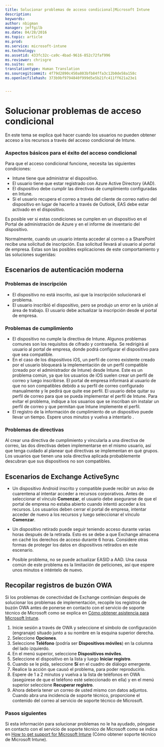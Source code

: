 ```yaml
---
title: Solucionar problemas de acceso condicional|Microsoft Intune
description: 
keywords: 
author: nbigman
manager: jeffgilb
ms.date: 04/28/2016
ms.topic: article
ms.prod: 
ms.service: microsoft-intune
ms.technology: 
ms.assetid: 433fc32c-ca9c-4bad-9616-852c72faf996
ms.reviewer: chrisgre
ms.suite: ems
translationtype: Human Translation
ms.sourcegitcommit: 4f79d2890c450a803bfb84ffa3c12b0de58a158c
ms.openlocfilehash: 373b9bf9794840f999d5e5b21fc411ff621a23e1


---
```


# Solucionar problemas de acceso condicional

En este tema se explica qué hacer cuando los usuarios no pueden obtener acceso a los recursos a través del acceso condicional de Intune. 

### Aspectos básicos para el éxito del acceso condicional

Para que el acceso condicional funcione, necesita las siguientes condiciones:

-   Intune tiene que administrar el dispositivo.
-   El usuario tiene que estar registrado con Azure Active Directory (AAD).
-   El dispositivo debe cumplir las directivas de cumplimiento configuradas en Intune. 
-   Si el usuario recupera el correo a través del cliente de correo nativo del dispositivo en lugar de hacerlo a través de Outlook, EAS debe estar activado en el dispositivo.

Es posible ver si estas condiciones se cumplen en un dispositivo en el Portal de administración de Azure y en el informe de inventario del dispositivo.





Normalmente, cuando un usuario intenta acceder al correo o a SharePoint recibe una solicitud de inscripción. Esa solicitud llevará al usuario al portal de empresa. Estas son las posibles explicaciones de este comportamiento y las soluciones sugeridas:

## Escenarios de autenticación moderna

### Problemas de inscripción

 -  El dispositivo no está inscrito, así que la inscripción solucionará el problema.
 -  El usuario inscribió el dispositivo, pero se produjo un error en la unión al área de trabajo. El usuario debe actualizar la inscripción desde el portal de empresa. 
 
### Problemas de cumplimiento

 -  El dispositivo no cumple la directiva de Intune. Algunos problemas comunes son los requisitos de cifrado y contraseña. Se redirigirá al usuario al portal de empresa, donde podrá configurar el dispositivo para que sea compatible.
 -  En el caso de los dispositivos iOS, un perfil de correo existente creado por el usuario bloqueará la implementación de un perfil compatible (creado por el administrador de Intune) desde Intune. Este es un problema común, ya que los usuarios de iOS suelen crear un perfil de correo y luego inscribirse. El portal de empresa informará al usuario de que no son compatibles debido a su perfil de correo configurado manualmente y le pedirá que quite ese perfil. El usuario debe quitar su perfil de correo para que se pueda implementar el perfil de Intune. Para evitar el problema, indique a los usuarios que se inscriban sin instalar un perfil de correo y que permitan que Intune implemente el perfil.  
 -  El registro de la información de cumplimiento de un dispositivo puede llevar un tiempo. Espere unos minutos y vuelva a intentarlo .

### Problemas de directivas

Al crear una directiva de cumplimiento y vincularla a una directiva de correo, las dos directivas deben implementarse en el mismo usuario, así que tenga cuidado al planear qué directivas se implementan en qué grupos. Los usuarios que tienen una sola directiva aplicada probablemente descubran que sus dispositivos no son compatibles.


## Escenarios de Exchange ActiveSync


- Un dispositivo Android inscrito y compatible puede recibir un aviso de cuarentena al intentar acceder a recursos corporativos. Antes de seleccionar el vínculo **Comenzar**, el usuario debe asegurarse de que el portal de empresa no estaba abierto cuando intentó acceder a los recursos. Los usuarios deben cerrar el portal de empresa, intentar acceder de nuevo a los recursos y luego seleccionar el vínculo **Comenzar**.

- Un dispositivo retirado puede seguir teniendo acceso durante varias horas después de la retirada. Esto es se debe a que Exchange almacena en caché los derechos de acceso durante 6 horas. Considere otras formas de proteger los datos en dispositivos retirados en este escenario.
- Posible problema, no se puede actualizar EASID a AAD. Una causa común de este problema es la limitación de peticiones, así que espere unos minutos e inténtelo de nuevo. 

## Recopilar registros de buzón OWA

Si los problemas de conectividad de Exchange continúan después de solucionar los problemas de implementación, recopile los registros de buzón OWA antes de ponerse en contacto con el servicio de soporte técnico de Microsoft como se explica en [Cómo obtener asistencia para Microsoft Intune](how-to-get-support-for-microsoft-intune.md).

1. Inicie sesión a través de OWA y seleccione el símbolo de configuración (engranaje) situado junto a su nombre en la esquina superior derecha. 
2. Seleccione **Opciones**.
3. Seleccione **Teléfono** (podría ser **Dispositivos móviles**) en la columna del lado izquierdo.
4. En el menú superior, seleccione **Dispositivos móviles**. 
5. Seleccione el dispositivo en la lista y luego **Iniciar registro**. 
6. Cuando se le pida, seleccione **Sí** en el cuadro de diálogo emergente. 
7. Realice la acción que causó el problema, para poder reproducirlo. 
8. Espere de 1 a 2 minutos y vuelva a la lista de teléfonos en OWA (asegúrese de que el teléfono esté seleccionado en ella) y en el menú superior seleccione **Recuperar registro**. 
9. Ahora debería tener un correo de usted mismo con datos adjuntos. Cuando abra una incidencia de soporte técnico, proporcione el contenido del correo al servicio de soporte técnico de Microsoft.


### Pasos siguientes
Si esta información para solucionar problemas no le ha ayudado, póngase en contacto con el servicio de soporte técnico de Microsoft como se indica en [How to get support for Microsoft Intune](how-to-get-support-for-microsoft-intune.md) (Cómo obtener soporte técnico de Microsoft Intune).



<!--HONumber=Jun16_HO4-->



